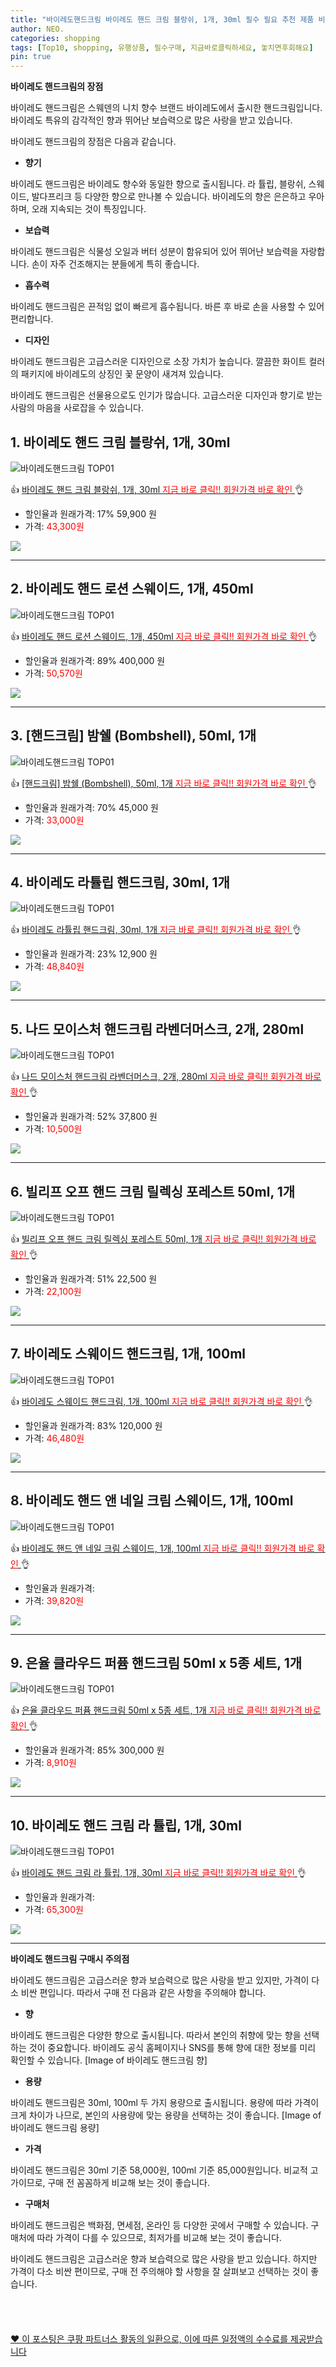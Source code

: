 ```yaml
---
title: "바이레도핸드크림 바이레도 핸드 크림 블랑쉬, 1개, 30ml 필수 필요 추천 제품 비교 최저 가격 비교 장점 구매 후기 구매평"
author: NEO.
categories: shopping
tags: [Top10, shopping, 유행상품, 필수구매, 지금바로클릭하세요, 놓치면후회해요]
pin: true
---
```

**바이레도 핸드크림의 장점**

바이레도 핸드크림은 스웨덴의 니치 향수 브랜드 바이레도에서 출시한 핸드크림입니다. 바이레도 특유의 감각적인 향과 뛰어난 보습력으로 많은 사랑을 받고 있습니다.

바이레도 핸드크림의 장점은 다음과 같습니다.

* **향기**

바이레도 핸드크림은 바이레도 향수와 동일한 향으로 출시됩니다. 라 튤립, 블랑쉬, 스웨이드, 발다프리크 등 다양한 향으로 만나볼 수 있습니다. 바이레도의 향은 은은하고 우아하며, 오래 지속되는 것이 특징입니다.

* **보습력**

바이레도 핸드크림은 식물성 오일과 버터 성분이 함유되어 있어 뛰어난 보습력을 자랑합니다. 손이 자주 건조해지는 분들에게 특히 좋습니다.

* **흡수력**

바이레도 핸드크림은 끈적임 없이 빠르게 흡수됩니다. 바른 후 바로 손을 사용할 수 있어 편리합니다.

* **디자인**

바이레도 핸드크림은 고급스러운 디자인으로 소장 가치가 높습니다. 깔끔한 화이트 컬러의 패키지에 바이레도의 상징인 꽃 문양이 새겨져 있습니다.

바이레도 핸드크림은 선물용으로도 인기가 많습니다. 고급스러운 디자인과 향기로 받는 사람의 마음을 사로잡을 수 있습니다.

   

## 1. 바이레도 핸드 크림 블랑쉬, 1개, 30ml

![바이레도핸드크림 TOP01](https://thumbnail9.coupangcdn.com/thumbnails/remote/490x490ex/image/vendor_inventory/ed4e/322b133754b49721587be58bbaf7ffec1960db86ea1e3e5e025b3bcaec11.JPG)


👍 [바이레도 핸드 크림 블랑쉬, 1개, 30ml <font color=red> 지금 바로 클릭!! 회원가격 바로 확인 </font> ](https://link.coupang.com/re/AFFSDP?lptag=AF3617701&subid=GithubCoopas&pageKey=6320099104&traceid=V0-153&itemId=13167502701&vendorItemId=83174250291) 👌 


- 할인율과 원래가격: 17%  59,900   원
- 가격: <span style='color:red'>43,300원</span>

[![](/discount_price.png)](https://link.coupang.com/re/AFFSDP?lptag=AF3617701&subid=GithubCoopas&pageKey=6320099104&traceid=V0-153&itemId=13167502701&vendorItemId=83174250291)

---


   

## 2. 바이레도 핸드 로션 스웨이드, 1개, 450ml

![바이레도핸드크림 TOP01](https://thumbnail9.coupangcdn.com/thumbnails/remote/490x490ex/image/vendor_inventory/79ec/d513e9660f3971ab3cf21ad89b6fda23321434610ee92af2ecb2403b3e58.jpg)


👍 [바이레도 핸드 로션 스웨이드, 1개, 450ml <font color=red> 지금 바로 클릭!! 회원가격 바로 확인 </font> ](https://link.coupang.com/re/AFFSDP?lptag=AF3617701&subid=GithubCoopas&pageKey=6320098910&traceid=V0-153&itemId=13167501878&vendorItemId=80426193144) 👌 


- 할인율과 원래가격: 89%  400,000   원
- 가격: <span style='color:red'>50,570원</span>

[![](/discount_price.png)](https://link.coupang.com/re/AFFSDP?lptag=AF3617701&subid=GithubCoopas&pageKey=6320098910&traceid=V0-153&itemId=13167501878&vendorItemId=80426193144)

---


   

## 3. [핸드크림] 밤쉘 (Bombshell), 50ml, 1개

![바이레도핸드크림 TOP01](https://thumbnail10.coupangcdn.com/thumbnails/remote/490x490ex/image/vendor_inventory/3c09/1ff9e6d45e4c2f10abe8d614c831ceee25df6c2e6d4ee6ec133aad2f7d1e.jpg)


👍 [[핸드크림] 밤쉘 (Bombshell), 50ml, 1개 <font color=red> 지금 바로 클릭!! 회원가격 바로 확인 </font> ](https://link.coupang.com/re/AFFSDP?lptag=AF3617701&subid=GithubCoopas&pageKey=6957130473&traceid=V0-153&itemId=16922992011&vendorItemId=84098693469) 👌 


- 할인율과 원래가격: 70%  45,000   원
- 가격: <span style='color:red'>33,000원</span>

[![](/discount_price.png)](https://link.coupang.com/re/AFFSDP?lptag=AF3617701&subid=GithubCoopas&pageKey=6957130473&traceid=V0-153&itemId=16922992011&vendorItemId=84098693469)

---


   

## 4. 바이레도 라튤립 핸드크림, 30ml, 1개

![바이레도핸드크림 TOP01](https://thumbnail10.coupangcdn.com/thumbnails/remote/490x490ex/image/vendor_inventory/4f81/34343ddb5a925451ed375c5eab6368e26da37b578bff9ae2b8a07c5ac86a.png)


👍 [바이레도 라튤립 핸드크림, 30ml, 1개 <font color=red> 지금 바로 클릭!! 회원가격 바로 확인 </font> ](https://link.coupang.com/re/AFFSDP?lptag=AF3617701&subid=GithubCoopas&pageKey=88130543&traceid=V0-153&itemId=276039913&vendorItemId=80102811709) 👌 


- 할인율과 원래가격: 23%  12,900   원
- 가격: <span style='color:red'>48,840원</span>

[![](/discount_price.png)](https://link.coupang.com/re/AFFSDP?lptag=AF3617701&subid=GithubCoopas&pageKey=88130543&traceid=V0-153&itemId=276039913&vendorItemId=80102811709)

---


   

## 5. 나드 모이스처 핸드크림 라벤더머스크, 2개, 280ml

![바이레도핸드크림 TOP01](https://thumbnail8.coupangcdn.com/thumbnails/remote/490x490ex/image/retail/images/784651973296498-8f46b01a-c1dc-4269-ab0f-58a6496bd09d.jpg)


👍 [나드 모이스처 핸드크림 라벤더머스크, 2개, 280ml <font color=red> 지금 바로 클릭!! 회원가격 바로 확인 </font> ](https://link.coupang.com/re/AFFSDP?lptag=AF3617701&subid=GithubCoopas&pageKey=7255546275&traceid=V0-153&itemId=18467220845&vendorItemId=71471924377) 👌 


- 할인율과 원래가격: 52%  37,800   원
- 가격: <span style='color:red'>10,500원</span>

[![](/discount_price.png)](https://link.coupang.com/re/AFFSDP?lptag=AF3617701&subid=GithubCoopas&pageKey=7255546275&traceid=V0-153&itemId=18467220845&vendorItemId=71471924377)

---


   

## 6. 빌리프 오프 핸드 크림 릴렉싱 포레스트 50ml, 1개

![바이레도핸드크림 TOP01](https://thumbnail10.coupangcdn.com/thumbnails/remote/490x490ex/image/vendor_inventory/bd9f/303e5cffa19fb2341df0df343d19ec565c48a5804b50744d94537082cf2d.jpg)


👍 [빌리프 오프 핸드 크림 릴렉싱 포레스트 50ml, 1개 <font color=red> 지금 바로 클릭!! 회원가격 바로 확인 </font> ](https://link.coupang.com/re/AFFSDP?lptag=AF3617701&subid=GithubCoopas&pageKey=7364326133&traceid=V0-153&itemId=18981045060&vendorItemId=86285527002) 👌 


- 할인율과 원래가격: 51%  22,500   원
- 가격: <span style='color:red'>22,100원</span>

[![](/discount_price.png)](https://link.coupang.com/re/AFFSDP?lptag=AF3617701&subid=GithubCoopas&pageKey=7364326133&traceid=V0-153&itemId=18981045060&vendorItemId=86285527002)

---


   

## 7. 바이레도 스웨이드 핸드크림, 1개, 100ml

![바이레도핸드크림 TOP01](https://thumbnail8.coupangcdn.com/thumbnails/remote/490x490ex/image/vendor_inventory/27a2/abd77f3d6b9212b571a48d8e0225e078b71d9c248a54c4952716a996fa6a.jpg)


👍 [바이레도 스웨이드 핸드크림, 1개, 100ml <font color=red> 지금 바로 클릭!! 회원가격 바로 확인 </font> ](https://link.coupang.com/re/AFFSDP?lptag=AF3617701&subid=GithubCoopas&pageKey=7657994155&traceid=V0-153&itemId=20394011119&vendorItemId=87476671756) 👌 


- 할인율과 원래가격: 83%  120,000   원
- 가격: <span style='color:red'>46,480원</span>

[![](/discount_price.png)](https://link.coupang.com/re/AFFSDP?lptag=AF3617701&subid=GithubCoopas&pageKey=7657994155&traceid=V0-153&itemId=20394011119&vendorItemId=87476671756)

---


   

## 8. 바이레도 핸드 앤 네일 크림 스웨이드, 1개, 100ml

![바이레도핸드크림 TOP01](https://thumbnail9.coupangcdn.com/thumbnails/remote/490x490ex/image/vendor_inventory/2b41/f60754e35b2b31a3417d7592ba83f93aa26aa73990f8dd47cf9a56409c27.jpg)


👍 [바이레도 핸드 앤 네일 크림 스웨이드, 1개, 100ml <font color=red> 지금 바로 클릭!! 회원가격 바로 확인 </font> ](https://link.coupang.com/re/AFFSDP?lptag=AF3617701&subid=GithubCoopas&pageKey=6320098970&traceid=V0-153&itemId=13167502059&vendorItemId=80426193222) 👌 


- 할인율과 원래가격: 
- 가격: <span style='color:red'>39,820원</span>

[![](/discount_price.png)](https://link.coupang.com/re/AFFSDP?lptag=AF3617701&subid=GithubCoopas&pageKey=6320098970&traceid=V0-153&itemId=13167502059&vendorItemId=80426193222)

---


   

## 9. 은율 클라우드 퍼퓸 핸드크림 50ml x 5종 세트, 1개

![바이레도핸드크림 TOP01](https://thumbnail8.coupangcdn.com/thumbnails/remote/490x490ex/image/retail/images/2020/08/18/15/8/9a870409-bfb6-417c-a46f-744f47dd0509.jpg)


👍 [은율 클라우드 퍼퓸 핸드크림 50ml x 5종 세트, 1개 <font color=red> 지금 바로 클릭!! 회원가격 바로 확인 </font> ](https://link.coupang.com/re/AFFSDP?lptag=AF3617701&subid=GithubCoopas&pageKey=2005605048&traceid=V0-153&itemId=3412303552&vendorItemId=71398894801) 👌 


- 할인율과 원래가격: 85%  300,000   원
- 가격: <span style='color:red'>8,910원</span>

[![](/discount_price.png)](https://link.coupang.com/re/AFFSDP?lptag=AF3617701&subid=GithubCoopas&pageKey=2005605048&traceid=V0-153&itemId=3412303552&vendorItemId=71398894801)

---


   

## 10. 바이레도 핸드 크림 라 튤립, 1개, 30ml

![바이레도핸드크림 TOP01](https://thumbnail9.coupangcdn.com/thumbnails/remote/490x490ex/image/vendor_inventory/137f/e2603684d966dfbea334f32ba490737bd59a719adf1504c5bc0beec9a3f4.jpg)


👍 [바이레도 핸드 크림 라 튤립, 1개, 30ml <font color=red> 지금 바로 클릭!! 회원가격 바로 확인 </font> ](https://link.coupang.com/re/AFFSDP?lptag=AF3617701&subid=GithubCoopas&pageKey=6320099110&traceid=V0-153&itemId=13167502750&vendorItemId=87030896221) 👌 


- 할인율과 원래가격: 
- 가격: <span style='color:red'>65,300원</span>

[![](/discount_price.png)](https://link.coupang.com/re/AFFSDP?lptag=AF3617701&subid=GithubCoopas&pageKey=6320099110&traceid=V0-153&itemId=13167502750&vendorItemId=87030896221)

---
**바이레도 핸드크림 구매시 주의점**

바이레도 핸드크림은 고급스러운 향과 보습력으로 많은 사랑을 받고 있지만, 가격이 다소 비싼 편입니다. 따라서 구매 전 다음과 같은 사항을 주의해야 합니다.

* **향**

바이레도 핸드크림은 다양한 향으로 출시됩니다. 따라서 본인의 취향에 맞는 향을 선택하는 것이 중요합니다. 바이레도 공식 홈페이지나 SNS를 통해 향에 대한 정보를 미리 확인할 수 있습니다.
[Image of 바이레도 핸드크림 향]

* **용량**

바이레도 핸드크림은 30ml, 100ml 두 가지 용량으로 출시됩니다. 용량에 따라 가격이 크게 차이가 나므로, 본인의 사용량에 맞는 용량을 선택하는 것이 좋습니다.
[Image of 바이레도 핸드크림 용량]

* **가격**

바이레도 핸드크림은 30ml 기준 58,000원, 100ml 기준 85,000원입니다. 비교적 고가이므로, 구매 전 꼼꼼하게 비교해 보는 것이 좋습니다.

* **구매처**

바이레도 핸드크림은 백화점, 면세점, 온라인 등 다양한 곳에서 구매할 수 있습니다. 구매처에 따라 가격이 다를 수 있으므로, 최저가를 비교해 보는 것이 좋습니다.

바이레도 핸드크림은 고급스러운 향과 보습력으로 많은 사랑을 받고 있습니다. 하지만 가격이 다소 비싼 편이므로, 구매 전 주의해야 할 사항을 잘 살펴보고 선택하는 것이 좋습니다.<br><br><br><br><br> [ ❤  이 포스팅은 쿠팡 파트너스 활동의 일환으로, 이에 따른 일정액의 수수료를 제공받습니다](https://link.coupang.com/a/bcEFyh)